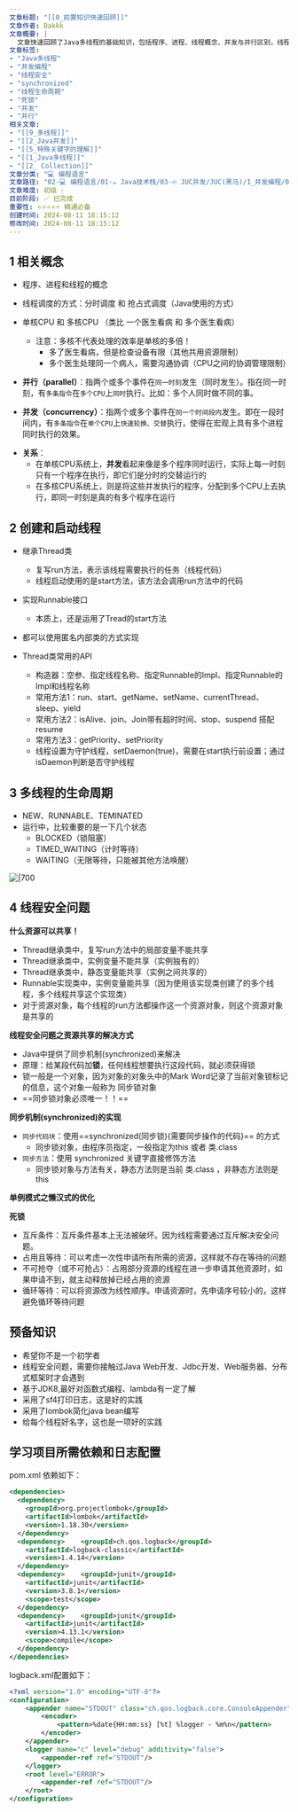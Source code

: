```yaml
---
文章标题: "[[0_前置知识快速回顾]]" 
文章作者: Dakkk
文章概要: |
  文章快速回顾了Java多线程的基础知识，包括程序、进程、线程概念、并发与并行区别，线程创建与生命周期。详细讲解了线程安全问题，如共享资源识别、synchronized同步机制及死锁的原理与解决思路，为后续深入学习奠定基础。
文章标签:
- "Java多线程"
- "并发编程"
- "线程安全"
- "synchronized"
- "线程生命周期"
- "死锁"
- "并发"
- "并行"
相关文章:
- "[[9_多线程]]"
- "[[2_Java并发]]"
- "[[5_特殊关键字的理解]]"
- "[[1_Java多线程]]"
- "[[2_ Collection]]"
文章分类: "💻 编程语言"
文章路径: "02-💻 编程语言/01-☕ Java技术栈/03-🔥 JUC并发/JUC(黑马)/1_并发编程/0_前置知识快速回顾.md"
文章难度: 初级 💧
目前阶段: ✅ 已完成
重要性: ⭐⭐⭐⭐⭐ 精通必备
创建时间: 2024-08-11 18:15:12
修改时间: 2024-08-11 18:15:12
---
```


## 1 相关概念

- 程序、进程和线程的概念

- 线程调度的方式：分时调度 和 抢占式调度（Java使用的方式）

- 单核CPU 和 多核CPU （类比 一个医生看病 和 多个医生看病）
	- 注意：多核不代表处理的效率是单核的多倍！
		- 多了医生看病，但是检查设备有限（其他共用资源限制）
		- 多个医生处理同一个病人，需要沟通协调（CPU之间的协调管理限制）

* **并行（parallel）**：指两个或多个事件在`同一时刻`发生（同时发生）。指在同一时刻，有`多条指令`在`多个CPU`上`同时`执行。比如：多个人同时做不同的事。

* **并发（concurrency）**：指两个或多个事件在`同一个时间段内`发生。即在一段时间内，有`多条指令`在`单个CPU`上`快速轮换、交替`执行，使得在宏观上具有多个进程同时执行的效果。

- **关系**：
	- 在单核CPU系统上，**并发**看起来像是多个程序同时运行，实际上每一时刻只有一个程序在执行，即它们是分时的交替运行的
	- 在多核CPU系统上，则是将这些并发执行的程序，分配到多个CPU上去执行，即同一时刻是真的有多个程序在运行

## 2 创建和启动线程

- 继承Thread类
	- 复写run方法，表示该线程需要执行的任务（线程代码）
	- 线程启动使用的是start方法，该方法会调用run方法中的代码
- 实现Runnable接口
	- 本质上，还是运用了Tread的start方法
- 都可以使用匿名内部类的方式实现

- Thread类常用的API
	- 构造器：空参、指定线程名称、指定Runnable的Impl、指定Runnable的Impl和线程名称
	- 常用方法1：run、start、getName、setName、currentThread、sleep、yield
	- 常用方法2：isAlive、join、Join带有超时时间、stop、suspend 搭配 resume
	- 常用方法3：getPriority、setPriority
	- 线程设置为守护线程，setDaemon(true)，需要在start执行前设置；通过isDaemon判断是否守护线程

## 3 多线程的生命周期

- NEW、RUNNABLE、TEMINATED
- 运行中，比较重要的是一下几个状态
	- BLOCKED（锁阻塞）
	- TIMED_WAITING（计时等待）
	- WAITING（无限等待，只能被其他方法唤醒）

![|700](https://my-obsidian-image.oss-cn-guangzhou.aliyuncs.com/2024/05/cbdd00e031dcf79d0e70bd0c165cfad7.png)


## 4 线程安全问题

**什么资源可以共享！**
- Thread继承类中，复写run方法中的局部变量不能共享
- Thread继承类中，实例变量不能共享（实例独有的）
- Thread继承类中，静态变量能共享（实例之间共享的）
- Runnable实现类中，实例变量能共享（因为使用该实现类创建了的多个线程，多个线程共享这个实现类）
- 对于资源对象，每个线程的run方法都操作这一个资源对象，则这个资源对象是共享的

**线程安全问题之资源共享的解决方式**
- Java中提供了同步机制(synchronized)来解决
- 原理：给某段代码加**锁**，任何线程想要执行这段代码，就必须获得锁
- 锁一般是一个对象，因为对象的对象头中的Mark Word记录了当前对象锁标记的信息，这个对象一般称为 同步锁对象
- ==同步锁对象必须唯一！！==

**同步机制(synchronized)的实现**
- `同步代码块`：使用==synchronized(同步锁){需要同步操作的代码}== 的方式
	- 同步锁对象，由程序员指定，一般指定为this 或者 类.class
- `同步方法`：使用 synchronized 关键字直接修饰方法
	- 同步锁对象与方法有关，静态方法则是当前 类.class ，非静态方法则是 this

**单例模式之懒汉式的优化**

**死锁**
- 互斥条件：互斥条件基本上无法被破坏。因为线程需要通过互斥解决安全问题。
- 占用且等待：可以考虑一次性申请所有所需的资源，这样就不存在等待的问题
- 不可抢夺（或不可抢占）：占用部分资源的线程在进一步申请其他资源时，如果申请不到，就主动释放掉已经占用的资源
- 循环等待：可以将资源改为线性顺序。申请资源时，先申请序号较小的，这样避免循环等待问题

## 预备知识

- 希望你不是一个初学者
- 线程安全问题，需要你接触过Java Web开发、Jdbc开发、Web服务器、分布式框架时才会遇到
- 基于JDK8,最好对函数式编程、lambda有一定了解
- 采用了sf4打印日志，这是好的实践
- 采用了lombok简化java bean编写
- 给每个线程好名字，这也是一项好的实践

## 学习项目所需依赖和日志配置

pom.xml 依赖如下：
```xml
<dependencies>  
  <dependency>  
    <groupId>org.projectlombok</groupId>  
    <artifactId>lombok</artifactId>  
    <version>1.18.30</version>  
  </dependency>  
  <dependency>    <groupId>ch.qos.logback</groupId>  
    <artifactId>logback-classic</artifactId>  
    <version>1.4.14</version>  
  </dependency>  
  <dependency>    <groupId>junit</groupId>  
    <artifactId>junit</artifactId>  
    <version>3.8.1</version>  
    <scope>test</scope>  
  </dependency>  
  <dependency>    <groupId>junit</groupId>  
    <artifactId>junit</artifactId>  
    <version>4.13.1</version>  
    <scope>compile</scope>  
  </dependency>  
</dependencies>
```

logback.xml配置如下：
```xml
<?xml version="1.0" encoding="UTF-8"?>  
<configuration>  
    <appender name="STDOUT" class="ch.qos.logback.core.ConsoleAppender">  
        <encoder>  
            <pattern>%date{HH:mm:ss} [%t] %logger - %m%n</pattern>  
        </encoder>  
    </appender>  
    <logger name="c" level="debug" additivity="false">  
        <appender-ref ref="STDOUT"/>  
    </logger>  
    <root level="ERROR">  
        <appender-ref ref="STDOUT"/>  
    </root>  
</configuration>
```